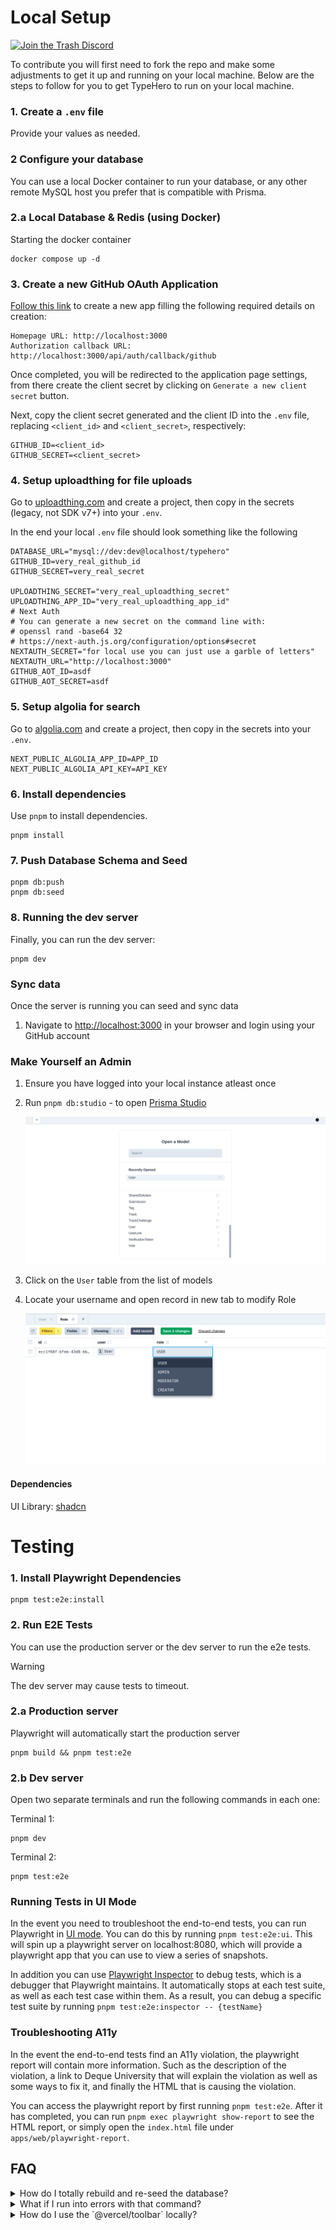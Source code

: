 # Local Setup

[![Join the Trash Discord](https://discordapp.com/api/guilds/796594544980000808/widget.png?style=banner2)][trash-discord]

[trash-discord]: https://discord.gg/WjZhvVbFHM

To contribute you will first need to fork the repo and make some adjustments to
get it up and running on your local machine. Below are the steps to follow for you to get TypeHero to run on your local machine.

### 1. Create a `.env` file

Provide your values as needed.

### 2 Configure your database

You can use a local Docker container to run your database, or any other remote MySQL host you prefer that is compatible with Prisma.

### 2.a Local Database & Redis (using Docker)

Starting the docker container

```
docker compose up -d
```

### 3. Create a new GitHub OAuth Application

[Follow this link][new-oauth] to create a new app filling the following required
details on creation:

```
Homepage URL: http://localhost:3000
Authorization callback URL: http://localhost:3000/api/auth/callback/github
```

Once completed, you will be redirected to the application page settings, from
there create the client secret by clicking on `Generate a new client secret`
button.

Next, copy the client secret generated and the client ID into the `.env` file,
replacing `<client_id>` and `<client_secret>`, respectively:

```
GITHUB_ID=<client_id>
GITHUB_SECRET=<client_secret>
```

### 4. Setup uploadthing for file uploads

Go to [uploadthing.com](https://uploadthing.com/dashboard) and create a project,
then copy in the secrets (legacy, not SDK v7+) into your `.env`.

In the end your local `.env` file should look something like the following

```
DATABASE_URL="mysql://dev:dev@localhost/typehero"
GITHUB_ID=very_real_github_id
GITHUB_SECRET=very_real_secret

UPLOADTHING_SECRET="very_real_uploadthing_secret"
UPLOADTHING_APP_ID="very_real_uploadthing_app_id"
# Next Auth
# You can generate a new secret on the command line with:
# openssl rand -base64 32
# https://next-auth.js.org/configuration/options#secret
NEXTAUTH_SECRET="for local use you can just use a garble of letters"
NEXTAUTH_URL="http://localhost:3000"
GITHUB_AOT_ID=asdf
GITHUB_AOT_SECRET=asdf
```

### 5. Setup algolia for search

Go to [algolia.com](https://www.algolia.com/apps/) and create a project, then copy in the secrets into your `.env`.

```
NEXT_PUBLIC_ALGOLIA_APP_ID=APP_ID
NEXT_PUBLIC_ALGOLIA_API_KEY=API_KEY
```

### 6. Install dependencies

Use `pnpm` to install dependencies.

```
pnpm install
```

### 7. Push Database Schema and Seed

```
pnpm db:push
pnpm db:seed
```

### 8. Running the dev server

Finally, you can run the dev server:

```
pnpm dev
```

### Sync data

Once the server is running you can seed and sync data

1. Navigate to [http://localhost:3000](http://localhost:3000) in your browser and login using your GitHub account

[new-oauth]: https://github.com/settings/applications/new

### Make Yourself an Admin

1. Ensure you have logged into your local instance atleast once
2. Run `pnpm db:studio` - to open [Prisma Studio](https://www.prisma.io/docs/concepts/components/prisma-studio)

   ![prisma studio](./media/prisma-studio-models.png)

3. Click on the `User` table from the list of models
4. Locate your username and open record in new tab to modify Role

   ![modify role](./media/change-role-to-admin.png)

#### Dependencies

UI Library: [shadcn](https://ui.shadcn.com/)

# Testing

### 1. Install Playwright Dependencies

```
pnpm test:e2e:install
```

### 2. Run E2E Tests

You can use the production server or the dev server to run the e2e tests.

> [!WARNING]
> The dev server may cause tests to timeout.

### 2.a Production server

Playwright will automatically start the production server

```
pnpm build && pnpm test:e2e
```

### 2.b Dev server

Open two separate terminals and run the following commands in each one:

Terminal 1:

```
pnpm dev
```

Terminal 2:

```
pnpm test:e2e
```

### Running Tests in UI Mode

In the event you need to troubleshoot the end-to-end tests, you can run Playwright in [UI mode](https://playwright.dev/docs/test-ui-mode). You can do this by running `pnpm test:e2e:ui`. This will spin up a playwright server on localhost:8080, which will provide a playwright app that you can use to view a series of snapshots.

In addition you can use [Playwright Inspector](https://playwright.dev/docs/debug#playwright-inspector) to debug tests, which is a debugger that Playwright maintains. It automatically stops at each test suite, as well as each test case within them. As a result, you can debug a specific test suite by running `pnpm test:e2e:inspector -- {testName}`

### Troubleshooting A11y

In the event the end-to-end tests find an A11y violation, the playwright report will contain more information. Such as the description of the violation, a link to Deque University that will explain the violation as well as some ways to fix it, and finally the HTML that is causing the violation.

You can access the playwright report by first running `pnpm test:e2e`. After it has completed, you can run `pnpm exec playwright show-report` to see the HTML report, or simply open the `index.html` file under `apps/web/playwright-report`.

## FAQ

<details>
  <summary>How do I totally rebuild and re-seed the database?</summary>

<p>Run the command</p>

```
pnpm refresh
```

This will cause Prisma to force reset the database through the `db:reset`
command and then run `db:seed`.

</details>

<details>
  <summary>What if I run into errors with that command?</summary>
  If you are using the docker setup for your local environment then get into the container with

```sh
docker exec -it typehero-db bash
# we are in the container from here on
$ mysql -u dev -p -h 127.0.0.1 typehero
> drop database typehero;
```

Exit out of the container and then run

```sh
pnpm refresh
```

This tends to resolve the issue as it entirely destroys and rebuilds + reseeds the database.

</details>

<details>
  <summary>How do I use the `@vercel/toolbar` locally?</summary>
  If you have access to the vercel project then you can run `vercel link` (make sure you have the vercel CLI).

Follow the interactive CLI to link it to the Trash Company/typehero project.

From there on out you should be able to read and make comments while on local host for that branch.

</details>
